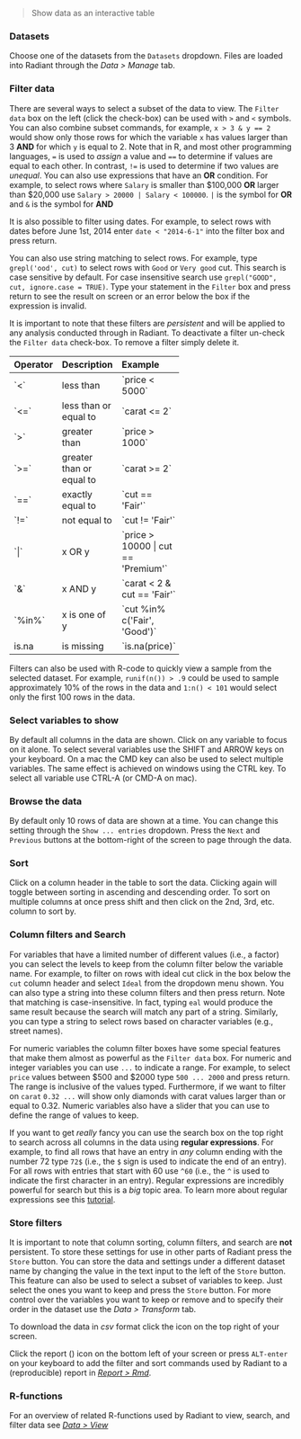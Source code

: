 > Show data as an interactive table

### Datasets

Choose one of the datasets from the `Datasets` dropdown. Files are loaded into Radiant through the _Data > Manage_ tab.

### Filter data

There are several ways to select a subset of the data to view. The `Filter data` box on the left (click the check-box) can be used with `>` and `<` symbols. You can also combine subset commands, for example, `x > 3 & y == 2` would show only those rows for which the variable `x` has values larger than 3 **AND** for which `y` is equal to 2. Note that in R, and most other programming languages, `=` is used to _assign_ a value and `==` to determine if values are equal to each other. In contrast, `!=` is used to determine if two values are _unequal_. You can also use expressions that have an **OR** condition. For example, to select rows where `Salary` is smaller than \$100,000 **OR** larger than \$20,000 use `Salary > 20000 | Salary < 100000`. `|` is the symbol for **OR** and `&` is the symbol for **AND**

It is also possible to filter using dates. For example, to select rows with dates before June 1st, 2014 enter `date < "2014-6-1"` into the filter box and press return.

You can also use string matching to select rows. For example, type `grepl('ood', cut)` to select rows with `Good` or `Very good` cut. This search is case sensitive by default. For case insensitive search use `grepl("GOOD", cut, ignore.case = TRUE)`. Type your statement in the `Filter`  box and press return to see the result on screen or an error below the box if the expression is invalid.

It is important to note that these filters are _persistent_ and will be applied to any analysis conducted through in Radiant. To deactivate a filter un-check the `Filter data` check-box. To remove a filter simply delete it.


<table class='table table-condensed table-hover' style='width:60%;'>
 <thead>
  <tr>
   <th style="text-align:left;"> Operator </th>
   <th style="text-align:left;"> Description </th>
   <th style="text-align:left;"> Example </th>
  </tr>
 </thead>
<tbody>
  <tr>
   <td style="text-align:left;"> `<` </td>
   <td style="text-align:left;"> less than </td>
   <td style="text-align:left;"> `price < 5000` </td>
  </tr>
  <tr>
   <td style="text-align:left;"> `<=` </td>
   <td style="text-align:left;"> less than or equal to </td>
   <td style="text-align:left;"> `carat <= 2` </td>
  </tr>
  <tr>
   <td style="text-align:left;"> `>` </td>
   <td style="text-align:left;"> greater than </td>
   <td style="text-align:left;"> `price > 1000` </td>
  </tr>
  <tr>
   <td style="text-align:left;"> `>=` </td>
   <td style="text-align:left;"> greater than or equal to </td>
   <td style="text-align:left;"> `carat >= 2` </td>
  </tr>
  <tr>
   <td style="text-align:left;"> `==` </td>
   <td style="text-align:left;"> exactly equal to </td>
   <td style="text-align:left;"> `cut == 'Fair'` </td>
  </tr>
  <tr>
   <td style="text-align:left;"> `!=` </td>
   <td style="text-align:left;"> not equal to </td>
   <td style="text-align:left;"> `cut != 'Fair'` </td>
  </tr>
  <tr>
   <td style="text-align:left;"> `|` </td>
   <td style="text-align:left;"> x OR y </td>
   <td style="text-align:left;"> `price > 10000 | cut == 'Premium'` </td>
  </tr>
  <tr>
   <td style="text-align:left;"> `&` </td>
   <td style="text-align:left;"> x AND y </td>
   <td style="text-align:left;"> `carat < 2 & cut == 'Fair'` </td>
  </tr>
  <tr>
   <td style="text-align:left;"> `%in%` </td>
   <td style="text-align:left;"> x is one of y </td>
   <td style="text-align:left;"> `cut %in% c('Fair', 'Good')` </td>
  </tr>
  <tr>
   <td style="text-align:left;"> is.na </td>
   <td style="text-align:left;"> is missing </td>
   <td style="text-align:left;"> `is.na(price)` </td>
  </tr>
</tbody>
</table>

Filters can also be used with R-code to quickly view a sample from the selected dataset. For example, `runif(n()) > .9` could be used to sample approximately 10% of the rows in the data and `1:n() < 101` would select only the first 100 rows in the data. 

### Select variables to show

By default all columns in the data are shown. Click on any variable to focus on it alone. To select several variables use the SHIFT and ARROW keys on your keyboard. On a mac the CMD key can also be used to select multiple variables. The same effect is achieved on windows using the CTRL key. To select all variable use CTRL-A (or CMD-A on mac).

### Browse the data

By default only 10 rows of data are shown at a time. You can change this setting through the `Show ... entries` dropdown. Press the `Next` and `Previous` buttons at the bottom-right of the screen to page through the data.

### Sort

Click on a column header in the table to sort the data. Clicking again will toggle between sorting in ascending and descending order. To sort on multiple columns at once press shift and then click on the 2nd, 3rd, etc. column to sort by.

### Column filters and Search

For variables that have a limited number of different values (i.e., a factor) you can select the levels to keep from the column filter below the variable name. For example, to filter on rows with ideal cut click in the box below the `cut` column header and select `Ideal` from the dropdown menu shown. You can also type a string into these column filters and then press return. Note that matching is case-insensitive. In fact, typing `eal` would produce the same result because the search will match any part of a string. Similarly, you can type a string to select rows based on character variables (e.g., street names).

For numeric variables the column filter boxes have some special features that make them almost as powerful as the `Filter data` box. For numeric and integer variables you can use `...` to indicate a range. For example, to select `price` values between \$500 and \$2000 type `500 ... 2000` and press return. The range is inclusive of the values typed. Furthermore, if we want to filter on `carat` `0.32 ...` will show only diamonds with carat values larger than or equal to 0.32. Numeric variables also have a slider that you can use to define the range of values to keep.

If you want to get _really_ fancy you can use the search box on the top right to search across all columns in the data using **regular expressions**. For example, to find all rows that have an entry in _any_ column ending with the number 72 type `72$` (i.e., the `$` sign is used to indicate the end of an entry). For all rows with entries that start with 60 use `^60` (i.e., the `^` is used to indicate the first character in an entry). Regular expressions are incredibly powerful for search but this is a _big_ topic area. To learn more about regular expressions see this <a href="http://www.regular-expressions.info/tutorial.html" target="_blank">tutorial</a>.


### Store filters

It is important to note that column sorting, column filters, and search are **not** persistent. To store these settings for use in other parts of Radiant press the `Store` button. You can store the data and settings under a different dataset name by changing the value in the text input to the left of the `Store` button. This feature can also be used to select a subset of variables to keep. Just select the ones you want to keep and press the `Store` button. For more control over the variables you want to keep or remove and to specify their order in the dataset use the _Data > Transform_ tab.

To download the data in _csv_ format click the <i title='Download' class='fa fa-download'></i> icon on the top right of your screen.

Click the report (<i title='Report results' class='fa fa-edit'></i>) icon on the bottom left of your screen or press `ALT-enter` on your keyboard to add the filter and sort commands used by Radiant to a (reproducible) report in <a href="https://radiant-rstats.github.io/docs/data/report_rmd.html" target="_blank">_Report > Rmd_</a>.

### R-functions

For an overview of related R-functions used by Radiant to view, search, and filter data see <a href = " https://radiant-rstats.github.io/radiant.data/reference/index.html#section-data-view" target="_blank">_Data > View_</a>
